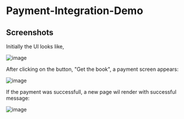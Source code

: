 # Payment-Integration-Demo

## Screenshots

Initially the UI looks like,

![image](https://user-images.githubusercontent.com/52875298/128610884-d51bb07d-1f56-4474-bbb1-34d8f085237b.png)

After clicking on the button, "Get the book", a payment screen appears:

![image](https://user-images.githubusercontent.com/52875298/128610906-71b5ef61-ceb5-4e3e-aaef-e7928dc2e7b3.png)

If the payment was successfull, a new page wil render with successful message:

![image](https://user-images.githubusercontent.com/52875298/128610926-4859c3b4-0876-472e-bd31-5178ed06f50c.png)
